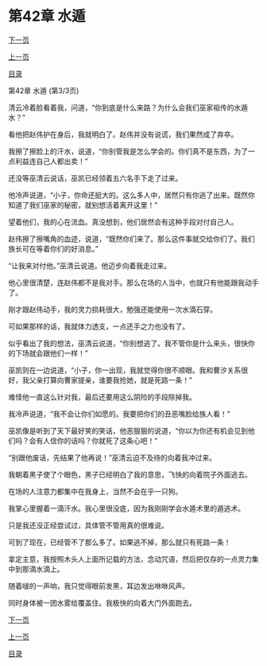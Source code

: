 <h1>第42章  水遁</h1>
            <div><p><a href="./0126_%E7%AC%AC43%E7%AB%A0_%E9%81%BF%E6%B0%B4%E7%8A%80.md">下一页</a></p><p><a href="./0124_%E7%AC%AC42%E7%AB%A0_%E6%B0%B4%E9%81%81.md">上一页</a></p><p><a href="../">目录</a></p></div>
            <div><p>第42章  水遁 (第3/3页)</p><p>清云冷着脸看着我，问道，“你到底是什么来路？为什么会我们巫家祖传的水遁水？”</p><p>看他把赵伟护在身后，我就明白了。赵伟并没有说谎，我们果然成了弃卒。</p><p>我擦了擦脸上的汗水，说道，“你别管我是怎么学会的。你们真不是东西，为了一点利益连自己人都出卖！”</p><p>还没等巫清云说话，巫凯已经领着五六名手下走了过来。</p><p>他冷声说道，“小子，你命还挺大的。这么多人中，居然只有你逃了出来。既然你知道了我们巫家的秘密，就别想活着离开这里！”</p><p>望着他们，我的心在流血。真没想到，他们居然会有这种手段对付自己人。</p><p>赵伟擦了擦嘴角的血迹，说道，“既然你们来了。那么这件事就交给你们了。我们族长可在等着你们的好消息。”</p><p>“让我来对付他。”巫清云说道。他迈步向着我走过来。</p><p>他心里很清楚，连赵伟都不是我对手。那么在场的人当中，也就只有他能跟我动手了。</p><p>刚才跟赵伟动手，我的灵力损耗很大，勉强还能使用一次水滴石穿。</p><p>可如果那样的话，我就体力透支，一点还手之力也没有了。</p><p>似乎看出了我的想法，巫清云说道，“你别想逃了。我不管你是什么来头，很快你的下场就会跟他们一样！”</p><p>巫凯则在一边说道，“小子，你一出现，我就觉得你很不顺眼。我和曹汐关系很好，我父亲打算向曹家提亲，谁要我抢她，就是死路一条！”</p><p>难怪他一直这么针对我，最后还要用这么阴险的手段除掉我。</p><p>我冷声说道，“我不会让你们如愿的。我要把你们的丑恶嘴脸给族人看！”</p><p>巫凯像是听到了天下最好笑的笑话，他恶狠狠的说道，“你以为你还有机会见到他们吗？会有人信你的话吗？你就死了这条心吧！”</p><p>“别跟他废话，先结果了他再说！”巫清云迫不及待的向着我冲过来。</p><p>我朝着黑子使了个眼色，黑子已经明白了我的意思，飞快的向着院子外面逃去。</p><p>在场的人注意力都集中在我身上，当然不会在乎一只狗。</p><p>我掌心里握着一滴汗水。我心里很没底，因为我刚刚学会水遁术里的遁逃术。</p><p>只是我还没正经尝试过，具体管不管用真的很难说。</p><p>可到了现在，已经管不了那么多了。如果逃不掉，那么就只有死路一条！</p><p>拿定主意，我按照木头人上面所记载的方法，念动咒语，然后把仅存的一点灵力集中到那滴水滴上。</p><p>随着啵的一声响，我只觉得眼前发黑，耳边发出咻咻风声。</p><p>同时身体被一团水雾给覆盖住。我极快的向着大门外面跑去。</p></div>
            <div><p><a href="./0126_%E7%AC%AC43%E7%AB%A0_%E9%81%BF%E6%B0%B4%E7%8A%80.md">下一页</a></p><p><a href="./0124_%E7%AC%AC42%E7%AB%A0_%E6%B0%B4%E9%81%81.md">上一页</a></p><p><a href="../">目录</a></p></div>